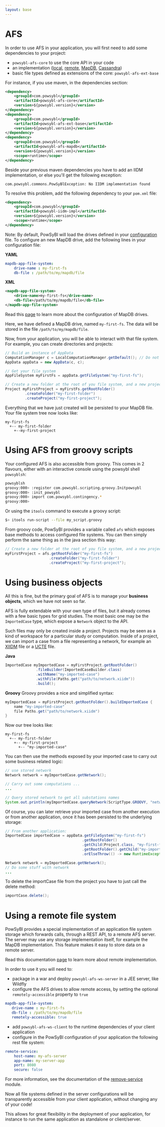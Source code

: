 ```yaml
---
layout: base
---
```


# AFS

In order to use AFS in your application, you will first need to add some dependencies to your project:
 - `powsybl-afs-core` to use the core API in your code
 - an implementation ([local](../../data/afs.md#local-storage), [remote](../../data/afs.md#remote-storage), [MapDB](../../data/afs.md#mapdb-storage), [Cassandra](../../data/afs.md#cassandra-storage))
 - basic file types defined as extensions of the core: `powsybl-afs-ext-base`
 
For instance, if you use maven, in the dependencies section:
```xml
<dependency>
    <groupId>com.powsybl</groupId>
    <artifactId>powsybl-afs-core</artifactId>
    <version>${powsybl.version}</version>
</dependency>
<dependency>
    <groupId>com.powsybl</groupId>
    <artifactId>powsybl-afs-ext-base</artifactId>
    <version>${powsybl.version}</version>
</dependency>
<dependency>
    <groupId>com.powsybl</groupId>
    <artifactId>powsybl-afs-mapdb</artifactId>
    <version>${powsybl.version}</version>
    <scope>runtime</scope>
</dependency>
```

Beside your previous maven dependencies you have to add an IIDM implementation, or else you'll get the following exception: 
```
com.powsybl.commons.PowSyBlException: No IIDM implementation found
```

To resolve this problem, add the following dependency to your `pom.xml` file:
```xml
<dependency>
    <groupId>com.powsybl</groupId>
    <artifactId>powsybl-iidm-impl</artifactId>
    <version>${powsybl.version}</version>
    <scope>runtime</scope>
</dependency>
```

Note: 
By default, PowSyBl will load the drives defined in your [configuration](../../user/configuration/index.md) file. To
configure an new MapDB drive, add the following lines in your configuration file:

**YAML**
```yml
mapdb-app-file-system:
    drive-name : my-first-fs
    db-file : /path/to/my/mapdb/file
```

**XML**
```xml
<mapdb-app-file-system>
    <drive-name>my-first-fs</drive-name>
    <db-file>/path/to/my/mapdb/file</db-file>
</mapdb-app-file-system>
```

Read this [page](../../user/configuration/mapdb-app-file-system.md) to learn more about the configuration of MapDB drives.

Here, we have defined a MapDB drive, named `my-first-fs`. The data will be stored in the file `/path/to/my/mapdb/file`.

Now, from your application, you will be able to interact with that file system. For example, you can create directories
and projects:
```java
// Build an instance of AppData
ComputationManager c = LocalComputationManager.getDefault(); // Do not pay attention to this part
AppData appData = new AppData(c, c);

// Get your file system
AppFileSystem myFirstFs = appData.getFileSystem("my-first-fs");

// Create a new folder at the root of you file system, and a new project in that folder.
Project myFirstProject = myFirstFs.getRootFolder()
         .createFolder("my-first-folder")
         .createProject("my-first-project");
```

Everything that we have just created will be persisted to your MapDB file. Your file system tree now looks like:
```
my-first-fs
  +-- my-first-folder
    +--my-first-project
```

# Using AFS from groovy scripts

Your configured AFS is also accessible from groovy. This comes in 2 flavours, either with an interactive console using
the powsybl shell `powsyblsh`:
```bash
powsyblsh
groovy:000> :register com.powsybl.scripting.groovy.Initpowsybl
groovy:000> :init_powsybl
groovy:000> import com.powsybl.contingency.*
groovy:000>
```

Or using the `itools` command to execute a groovy script:
```bash
$> itools run-script --file my_script.groovy
```

From groovy code, PowSyBl provides a variable called `afs` which exposes base methods to access configured file systems.
You can then simply perform the same thing as in the java section this way:
```groovy
// Create a new folder at the root of you file system, and a new project in that folder.
myFirstProject = afs.getRootFolder("my-first-fs")
                    .createFolder("my-first-folder")
                    .createProject("my-first-project");
```


# Using business objects

All this is fine, but the primary goal of AFS is to manage your **business objects**, which we have not seen so far.

AFS is fully extendable with your own type of files, but it already comes with a few basic types for grid studies. The
most basic one may be the `ImportedCase` type, which expose a `Network` object to the API.

Such files may only be created inside a project. Projects may be seen as a kind of workspace for a particular study or
computation. Inside of a project, we can import a case from a file representing a network, for example an
[XIIDM](../../grid/formats/xiidm.md) file or a [UCTE](../../grid/formats/ucte-def.md) file.

**Java**
```java
ImportedCase myImportedCase = myFirstProject.getRootFolder()
              .fileBuilder(ImportedCaseBuilder.class)
              .withName("my-imported-case")
              .withFile(Paths.get("path/to/network.xiidm"))
              .build();
```

**Groovy**
Groovy provides a nice and simplified syntax:
```groovy
myImportedCase = myFirstProject.getRootFolder().buildImportedCase {
    name "my-imported-case"
    file Paths.get("path/to/network.xiidm")
}
```

Now our tree looks like:
```
my-first-fs
  +-- my-first-folder
    +-- my-first-project
      +-- "my-imported-case"
```

You can then use the methods exposed by your imported case to carry out some business related logic:

```java
// use stored network
Network network = myImportedCase.getNetwork();

// Carry out some computations ...
...

// Query stored network to get all substations names
System.out.println(myImportedCase.queryNetwork(ScriptType.GROOVY, "network.substationStream.map {it.name} collect()"))
```

Of course, you can later retrieve your imported case from another execution or from another application, once it has been
persisted to the underlying storage:
```java
// From another application:
ImportedCase importedCase = appData.getFileSystem("my-first-fs")
                                   .getRootFolder()
                                   .getChild(Project.class, "my-first-folder/my-first-project").get()
                                   .getRootFolder().getChild("my-imported-case")
                                   .orElseThrow(() -> new RuntimeException("Not found"));

Network network = myImportedCase.getNetwork();
// Do some stuff with network
...
```

To delete the importCase file from the project you have to just call the delete method:
```java
importCase.delete();
```

# Using a remote file system

PowSyBl provides a special implementation of an application file system storage which forwards calls, through a REST API,
to a remote AFS server. The server may use any storage implementation itself, for example the MapDB implementation. This
feature makes it easy to store data on a remote server.

Read this documentation [page](../../data/afs.md#remote-storage) to learn more about remote implementation.

In order to use it you will need to:
- package in a war and deploy `powsybl-afs-ws-server` in a JEE server, like Wildfly
- configure the AFS drives to allow remote access, by setting the optional `remotely-accessible` property to `true`

 ```yml
mapdb-app-file-system:
    drive-name : my-first-fs
    db-file : /path/to/my/mapdb/file
    remotely-accessible: true
 ```
- add `powsybl-afs-ws-client` to the runtime dependencies of your client application
- configure in the PowSyBl configuration of your application the following rest file system:

```yml
remote-service:
    host-name: my-afs-server
    app-name: my-server-app
    port: 8080
    secure: false
```
For more information, see the documentation of the [remove-service](../../user/configuration/remote-service.md) module.

Now all file systems defined in the server configurations will be transparently accessible from your client application,
without changing any of your code!

This allows for great flexibility in the deployment of your application, for instance to run the same application as
standalone or client/server.
